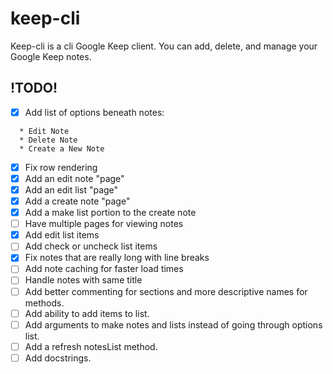 # keep-cli
Keep-cli is a cli Google Keep client. You can add, delete, and manage your Google Keep notes.

## !TODO!
- [x] Add list of options beneath notes:
```
  * Edit Note
  * Delete Note
  * Create a New Note
```
- [x] Fix row rendering
- [x] Add an edit note "page"
- [x] Add an edit list "page"
- [x] Add a create note "page"
- [x] Add a make list portion to the create note
- [ ] Have multiple pages for viewing notes
- [x] Add edit list items
- [ ] Add check or uncheck list items
- [x] Fix notes that are really long with line breaks
- [ ] Add note caching for faster load times
- [ ] Handle notes with same title
- [ ] Add better commenting for sections and more descriptive names for methods.
- [ ] Add ability to add items to list.
- [ ] Add arguments to make notes and lists instead of going through options list.
- [ ] Add a refresh notesList method.
- [ ] Add docstrings.
